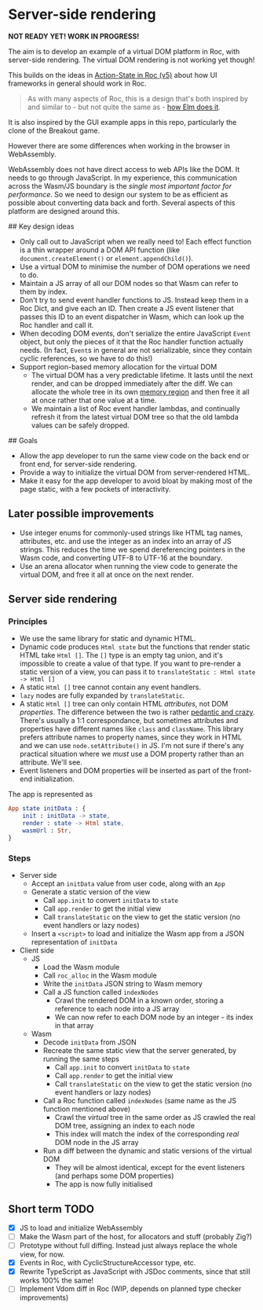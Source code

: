 # Server-side rendering

**NOT READY YET! WORK IN PROGRESS!**

The aim is to develop an example of a virtual DOM platform in Roc, with server-side rendering. The virtual DOM rendering is not working yet though!

This builds on the ideas in [Action-State in Roc (v5)](https://docs.google.com/document/d/16qY4NGVOHu8mvInVD-ddTajZYSsFvFBvQON_hmyHGfo/edit) about how UI frameworks in general should work in Roc.

> As with many aspects of Roc, this is a design that's both inspired by and similar to - but not quite the same as - [how Elm does it](https://guide.elm-lang.org/architecture/).

It is also inspired by the GUI example apps in this repo, particularly the clone of the Breakout game.

However there are some differences when working in the browser in WebAssembly.

WebAssembly does not have direct access to web APIs like the DOM. It needs to go through JavaScript. In my experience, this communication across the Wasm/JS boundary is the _single most important factor for performance_. So we need to design our system to be as efficient as possible about converting data back and forth. Several aspects of this platform are designed around this.

## Key design ideas

- Only call out to JavaScript when we really need to! Each effect function is a thin wrapper around a DOM API function (like `document.createElement()` or `element.appendChild()`).
- Use a virtual DOM to minimise the number of DOM operations we need to do.
- Maintain a JS array of all our DOM nodes so that Wasm can refer to them by index.
- Don't try to send event handler functions to JS. Instead keep them in a Roc Dict, and give each an ID. Then create a JS event listener that passes this ID to an event dispatcher in Wasm, which can look up the Roc handler and call it.
- When decoding DOM events, don't serialize the entire JavaScript `Event` object, but only the pieces of it that the Roc handler function actually needs. (In fact, `Event`s in general are not serializable, since they contain cyclic references, so we have to do this!)
- Support region-based memory allocation for the virtual DOM
  - The virtual DOM has a very predictable lifetime. It lasts until the next render, and can be dropped immediately after the diff. We can allocate the whole tree in its own [memory region](https://en.wikipedia.org/wiki/Region-based_memory_management) and then free it all at once rather that one value at a time.
  - We maintain a list of Roc event handler lambdas, and continually refresh it from the latest virtual DOM tree so that the old lambda values can be safely dropped.

## Goals

- Allow the app developer to run the same view code on the back end or front end, for server-side rendering.
- Provide a way to initialize the virtual DOM from server-rendered HTML.
- Make it easy for the app developer to avoid bloat by making most of the page static, with a few pockets of interactivity.

## Later possible improvements

- Use integer enums for commonly-used strings like HTML tag names, attributes, etc. and use the integer as an index into an array of JS strings. This reduces the time we spend dereferencing pointers in the Wasm code, and converting UTF-8 to UTF-16 at the boundary.
- Use an arena allocator when running the view code to generate the virtual DOM, and free it all at once on the next render.

## Server side rendering

### Principles
- We use the same library for static and dynamic HTML.
- Dynamic code produces `Html state` but the functions that render static HTML take `Html []`. The `[]` type is an empty tag union, and it's impossible to create a value of that type. If you want to pre-render a static version of a view, you can pass it to `translateStatic : Html state -> Html []`
- A static `Html []` tree cannot contain any event handlers.
- `lazy` nodes are fully expanded by `translateStatic`.
- A static `Html []` tree can only contain HTML _attributes_, not DOM _properties_. The difference between the two is rather [pedantic and crazy](https://github.com/elm/html/blob/master/properties-vs-attributes.md). There's usually a 1:1 correspondance, but sometimes attributes and properties have different names like `class` and `className`. This library prefers attribute names to property names, since they work in HTML and we can use `node.setAttribute()` in JS. I'm not sure if there's any practical situation where we _must_ use a DOM property rather than an attribute. We'll see.
- Event listeners and DOM properties will be inserted as part of the front-end initialization.

The app is represented as
```elm
App state initData : {
    init : initData -> state,
    render : state -> Html state,
    wasmUrl : Str,
}
```

### Steps
- Server side
  - Accept an `initData` value from user code, along with an `App`
  - Generate a static version of the view
    - Call `app.init` to convert `initData` to `state`
    - Call `app.render` to get the initial view
    - Call `translateStatic` on the view to get the static version (no event handlers or lazy nodes)
  - Insert a `<script>` to load and initialize the Wasm app from a JSON representation of `initData`
- Client side
  - JS
    - Load the Wasm module
    - Call `roc_alloc` in the Wasm module
    - Write the `initData` JSON string to Wasm memory
    - Call a JS function called `indexNodes`
        - Crawl the rendered DOM in a known order, storing a reference to each node into a JS array
        - We can now refer to each DOM node by an integer - its index in that array
  - Wasm
    - Decode `initData` from JSON
    - Recreate the same static view that the server generated, by running the same steps
      - Call `app.init` to convert `initData` to `state`
      - Call `app.render` to get the initial view
      - Call `translateStatic` on the view to get the static version (no event handlers or lazy nodes)
    - Call a Roc function called `indexNodes` (same name as the JS function mentioned above)
      - Crawl the _virtual_ tree in the same order as JS crawled the real DOM tree, assigning an index to each node
      - This index will match the index of the corresponding _real_ DOM node in the JS array
    - Run a diff between the dynamic and static versions of the virtual DOM
      - They will be almost identical, except for the event listeners (and perhaps some DOM properties)
      - The app is now fully initialised

## Short term TODO

- [x] JS to load and initialize WebAssembly
- [ ] Make the Wasm part of the host, for allocators and stuff (probably Zig?)
- [ ] Prototype without full diffing. Instead just always replace the whole view, for now.
- [x] Events in Roc, with CyclicStructureAccessor type, etc.
- [x] Rewrite TypeScript as JavaScript with JSDoc comments, since that still works 100% the same!
- [ ] Implement Vdom diff in Roc (WIP, depends on planned type checker improvements)
